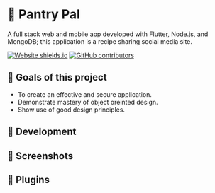 # 🌿 Pantry Pal
A full stack web and mobile app developed with Flutter, Node.js, and MongoDB; this application is a recipe sharing social media site.

[![Website shields.io](https://img.shields.io/website-up-down-green-red/http/shields.io.svg)](http://testing.hasty.cc/#/)
[![GitHub contributors](https://img.shields.io/github/contributors/Naereen/StrapDown.js.svg)](https://github.com/SPVTNIK-ONLINE/Pantry-Pal/graphs/contributors)

## 🌟 Goals of this project
*   To create an effective and secure application.
*   Demonstrate mastery of object oreinted design.
*   Show use of good design principles.

## 🔨 Development

## 📸 Screenshots

## 🔌 Plugins
